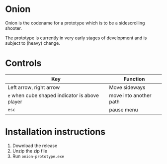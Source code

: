 # Onion
Onion is the codename for a prototype which is to be a sidescrolling shooter.

The prototype is currently in very early stages of development and is subject to (heavy) change.

# Controls
| Key | Function |
| --- | --- |
| Left arrow, right arrow | Move sideways |
| `e` when cube shaped indicator is above player | move into another path |
| `esc` | pause menu |

# Installation instructions
1. Download the release
2. Unzip the zip file
3. Run `onion-prototype.exe`
